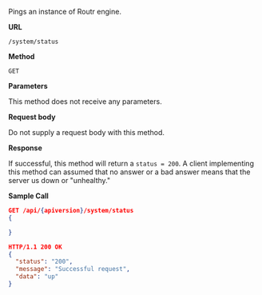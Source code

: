 Pings an instance of Routr engine.

**URL**

`/system/status`

**Method**

`GET`

**Parameters**

This method does not receive any parameters.

**Request body**

Do not supply a request body with this method.

**Response**

If successful, this method will return a `status = 200`. A client implementing
this method can assumed that no answer or a bad answer means that the server
us down or "unhealthy."

**Sample Call**

```json
GET /api/{apiversion}/system/status
{

}

HTTP/1.1 200 OK
{
  "status": "200",
  "message": "Successful request",
  "data": "up"
}
```
